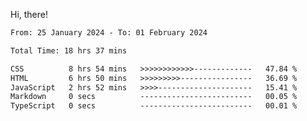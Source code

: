 Hi, there! 

<!--START_SECTION:waka-->

```txt
From: 25 January 2024 - To: 01 February 2024

Total Time: 18 hrs 37 mins

CSS          8 hrs 54 mins   >>>>>>>>>>>>-------------   47.84 %
HTML         6 hrs 50 mins   >>>>>>>>>----------------   36.69 %
JavaScript   2 hrs 52 mins   >>>>---------------------   15.41 %
Markdown     0 secs          -------------------------   00.05 %
TypeScript   0 secs          -------------------------   00.01 %
```

<!--END_SECTION:waka-->
